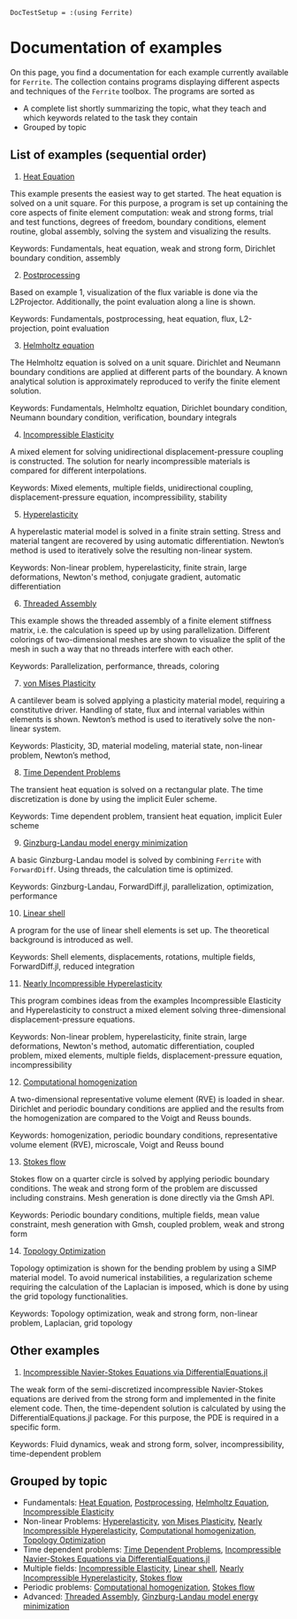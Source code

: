 ```@meta
DocTestSetup = :(using Ferrite)
```

# Documentation of examples

On this page, you find a documentation for each example currently available for `Ferrite`. The collection contains programs displaying different aspects and techniques of the `Ferrite` toolbox. 
The programs are sorted as

* A complete list shortly summarizing the topic, what they teach and which keywords related to the task they contain
* Grouped by topic 

## List of examples (sequential order)
1.	[Heat Equation](https://ferrite-fem.github.io/Ferrite.jl/stable/examples/heat_equation/)  

 This example presents the easiest way to get started. The heat equation is solved on a unit square. For this purpose, a program is set up containing the core aspects of finite element computation: weak and strong forms, trial and test functions, degrees of freedom, boundary conditions, element routine, global assembly, solving the system and visualizing the results.
 
 Keywords: Fundamentals, heat equation, weak and strong form, Dirichlet boundary condition, assembly

2.	[Postprocessing](https://ferrite-fem.github.io/Ferrite.jl/stable/examples/postprocessing/)  

 Based on example 1, visualization of the flux variable is done via the L2Projector. Additionally, the point evaluation along a line is shown.  
	
 Keywords: Fundamentals, postprocessing, heat equation, flux, L2-projection, point evaluation

3.	[Helmholtz equation](https://ferrite-fem.github.io/Ferrite.jl/stable/examples/helmholtz/)  

 The Helmholtz equation is solved on a unit square. Dirichlet and Neumann boundary conditions are applied at different parts of the boundary. A known analytical solution is approximately reproduced to verify the finite element solution.  
	
 Keywords: Fundamentals, Helmholtz equation, Dirichlet boundary condition, Neumann boundary condition, verification, boundary integrals

4.	[Incompressible Elasticity](https://ferrite-fem.github.io/Ferrite.jl/stable/examples/incompressible_elasticity/)  

 A mixed element for solving unidirectional displacement-pressure coupling is constructed. The solution for nearly incompressible materials is compared for different interpolations.  
	
 Keywords: Mixed elements, multiple fields, unidirectional coupling, displacement-pressure equation, incompressibility, stability

5.	[Hyperelasticity](https://ferrite-fem.github.io/Ferrite.jl/stable/examples/hyperelasticity/)  

 A hyperelastic material model is solved in a finite strain setting. Stress and material tangent are recovered by using automatic differentiation. Newton’s method is used to iteratively solve the resulting non-linear system.
	
 Keywords: Non-linear problem, hyperelasticity, finite strain, large deformations, Newton's method, conjugate gradient, automatic differentiation

6.	[Threaded Assembly](https://ferrite-fem.github.io/Ferrite.jl/stable/examples/threaded_assembly/)  

 This example shows the threaded assembly of a finite element stiffness matrix, i.e. the calculation is speed up by using parallelization. Different colorings of two-dimensional meshes are shown to visualize the split of the mesh in such a way that no threads interfere with each other.  
	
 Keywords: Parallelization, performance, threads, coloring

7.	[von Mises Plasticity](https://ferrite-fem.github.io/Ferrite.jl/stable/examples/plasticity/)  

 A cantilever beam is solved applying a plasticity material model, requiring a constitutive driver. Handling of state, flux and internal variables within elements is shown. Newton’s method is used to iteratively solve the non-linear system.  
	
 Keywords: Plasticity, 3D, material modeling, material state, non-linear problem, Newton’s method, 

8.	[Time Dependent Problems](https://ferrite-fem.github.io/Ferrite.jl/stable/examples/transient_heat_equation/)
  
 The transient heat equation is solved on a rectangular plate. The time discretization is done by using the implicit Euler scheme.  
	
 Keywords: Time dependent problem, transient heat equation, implicit Euler scheme

9.	[Ginzburg-Landau model energy minimization](https://ferrite-fem.github.io/Ferrite.jl/stable/examples/landau/)  
  
 A basic Ginzburg-Landau model is solved by combining `Ferrite` with `ForwardDiff`. Using threads, the calculation time is optimized.  
	
 Keywords: Ginzburg-Landau, ForwardDiff.jl, parallelization, optimization, performance

10.	[Linear shell](https://ferrite-fem.github.io/Ferrite.jl/stable/examples/linear_shell/)  

 A program for the use of linear shell elements is set up. The theoretical background is introduced as well.  
	
 Keywords: Shell elements, displacements, rotations, multiple fields, ForwardDiff.jl, reduced integration
 
11.	[Nearly Incompressible Hyperelasticity](https://ferrite-fem.github.io/Ferrite.jl/stable/examples/quasi_incompressible_hyperelasticity/)  

 This program combines ideas from the examples Incompressible Elasticity and Hyperelasticity to construct a mixed element solving three-dimensional displacement-pressure equations.
	
 Keywords: Non-linear problem, hyperelasticity, finite strain, large deformations, Newton's method, automatic differentiation, coupled problem, mixed elements, multiple fields, displacement-pressure equation, incompressibility

12.	[Computational homogenization](https://ferrite-fem.github.io/Ferrite.jl/stable/examples/computational_homogenization/)  

 A two-dimensional representative volume element (RVE) is loaded in shear. Dirichlet and periodic boundary conditions are applied and the results from the homogenization are compared to the Voigt and Reuss bounds.  
	
 Keywords: homogenization, periodic boundary conditions, representative volume element (RVE), microscale, Voigt and Reuss bound

13.	[Stokes flow](https://ferrite-fem.github.io/Ferrite.jl/stable/examples/stokes-flow/)  

 Stokes flow on a quarter circle is solved by applying periodic boundary conditions. The weak and strong form of the problem are discussed including constrains. Mesh generation is done directly via the Gmsh API.  
	
 Keywords: Periodic boundary conditions, multiple fields, mean value constraint, mesh generation with Gmsh, coupled problem, weak and strong form
 
14.	[Topology Optimization](https://ferrite-fem.github.io/Ferrite.jl/stable/examples/topology_optimization/)  

 Topology optimization is shown for the bending problem by using a SIMP material model. To avoid numerical instabilities, a regularization scheme requiring the calculation of the Laplacian is imposed, which is done by using the grid topology functionalities.  
	
 Keywords: Topology optimization, weak and strong form, non-linear problem, Laplacian, grid topology

## Other examples
1.	[Incompressible Navier-Stokes Equations via DifferentialEquations.jl](https://ferrite-fem.github.io/Ferrite.jl/stable/examples/ns_vs_diffeq/)  

 The weak form of the semi-discretized incompressible Navier-Stokes equations are derived from the strong form and implemented in the finite element code. Then, the time-dependent solution is calculated by using the DifferentialEquations.jl package. For this purpose, the PDE is required in a specific form.  
	
 Keywords: Fluid dynamics, weak and strong form, solver, incompressibility, time-dependent problem

## Grouped by topic
* Fundamentals: [Heat Equation](https://ferrite-fem.github.io/Ferrite.jl/stable/examples/heat_equation/), [Postprocessing](https://ferrite-fem.github.io/Ferrite.jl/stable/examples/postprocessing/), [Helmholtz Equation](https://ferrite-fem.github.io/Ferrite.jl/stable/examples/helmholtz/), [Incompressible Elasticity](https://ferrite-fem.github.io/Ferrite.jl/stable/examples/incompressible_elasticity/)
* Non-linear Problems: [Hyperelasticity](https://ferrite-fem.github.io/Ferrite.jl/stable/examples/hyperelasticity/), [von Mises Plasticity](https://ferrite-fem.github.io/Ferrite.jl/stable/examples/plasticity/), [Nearly Incompressible Hyperelasticity](https://ferrite-fem.github.io/Ferrite.jl/stable/examples/quasi_incompressible_hyperelasticity/), [Computational homogenization](https://ferrite-fem.github.io/Ferrite.jl/stable/examples/computational_homogenization/), [Topology Optimization](https://ferrite-fem.github.io/Ferrite.jl/stable/examples/topology_optimization/)
* Time dependent problems: [Time Dependent Problems](https://ferrite-fem.github.io/Ferrite.jl/stable/examples/transient_heat_equation/), [Incompressible Navier-Stokes Equations via DifferentialEquations.jl](https://ferrite-fem.github.io/Ferrite.jl/stable/examples/ns_vs_diffeq/)
* Multiple fields: [Incompressible Elasticity](https://ferrite-fem.github.io/Ferrite.jl/stable/examples/incompressible_elasticity/), [Linear shell](https://ferrite-fem.github.io/Ferrite.jl/stable/examples/linear_shell/), [Nearly Incompressible Hyperelasticity](https://ferrite-fem.github.io/Ferrite.jl/stable/examples/quasi_incompressible_hyperelasticity/), [Stokes flow](https://ferrite-fem.github.io/Ferrite.jl/stable/examples/stokes-flow/)     
* Periodic problems: [Computational homogenization](https://ferrite-fem.github.io/Ferrite.jl/stable/examples/computational_homogenization/), [Stokes flow](https://ferrite-fem.github.io/Ferrite.jl/stable/examples/stokes-flow/)
* Advanced: [Threaded Assembly](https://ferrite-fem.github.io/Ferrite.jl/stable/examples/threaded_assembly/), [Ginzburg-Landau model energy minimization](https://ferrite-fem.github.io/Ferrite.jl/stable/examples/landau/)